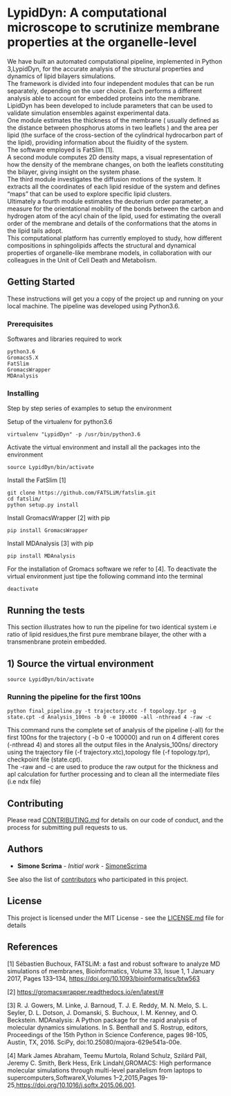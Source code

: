 # LypidDyn: A computational microscope to scrutinize membrane properties at the organelle-level

We have built an automated computational pipeline, implemented in Python 3,LypidDyn,
for the accurate analysis of the structural properties and dynamics of lipid bilayers
simulations. <br/>
The framework is divided into four independent modules that can be run separately, 
depending on the user choice. Each performs a different analysis able to account 
for embedded proteins into the membrane. <br/>
LipidDyn has been developed to include parameters that can be used to validate 
simulation ensembles against experimental data.<br/>
One module estimates the thickness of the membrane ( usually defined as the 
distance between phosphorus atoms in two leaflets ) and the area per lipid 
(the surface of the cross-section of the cylindrical hydrocarbon part of 
the lipid), providing information about the fluidity of the system. <br/>
The software employed is FatSlim [1].<br/>
A second module computes 2D density maps, a visual representation of how 
the density of the membrane changes, on both the leaflets constituting the bilayer,
giving insight on the system phase. <br/>
The third module investigates the diffusion motions of the system. It extracts all
the coordinates of each lipid residue of the system and defines “maps” that can be 
used to explore specific lipid clusters.<br/>
Ultimately a fourth module estimates the deuterium order parameter, a measure for 
the orientational mobility of the bonds between the carbon and hydrogen atom of the
acyl chain of the lipid, used for estimating the overall order of the membrane and
details of the conformations that the atoms in the lipid tails adopt. <br/>
This computational platform has currently employed to study, how different 
compositions in sphingolipids affects the structural and dynamical properties 
of organelle-like membrane models, in collaboration with our colleagues in the
Unit of Cell Death and Metabolism. <br/>


## Getting Started


These instructions will get you a copy of the project up and running on your 
local machine. 
The pipeline was developed using Python3.6.

### Prerequisites

Softwares and libraries required to work

```
python3.6
Gromacs5.X
FatSlim
GromacsWrapper
MDAnalysis
```

### Installing

Step by step series of examples to setup the environment

Setup of the virtualenv for python3.6

```
virtualenv "LypidDyn" -p /usr/bin/python3.6
```

Activate the virtual environment and install all the packages into 
the environment 

```
source LypidDyn/bin/activate
```

Install the FatSlim [1]

```
git clone https://github.com/FATSLiM/fatslim.git
cd fatslim/
python setup.py install
```

Install GromacsWrapper [2] with pip

```
pip install GromacsWrapper
```

Install MDAnalysis [3] with pip

```
pip install MDAnalysis
```

For the installation of Gromacs software we refer to [4].
To deactivate the virtual environment just tipe the following
command into the terminal

```
deactivate
``` 

## Running the tests

This section illustrates how to run the pipeline for two identical
system i.e ratio of lipid residues,the first pure membrane bilayer,
the other with a transmenbrane protein embedded.


## 1) Source the virtual environment 

```
source LypidDyn/bin/activate
```

### Running the pipeline for the first 100ns


```
python final_pipeline.py -t trajectory.xtc -f topology.tpr -g state.cpt -d Analysis_100ns -b 0 -e 100000 -all -nthread 4 -raw -c
```

This command runs the complete set of analysis of the pipeline (-all) for the first 100ns for the trajectory ( -b 0 -e 100000) and run on 4 different cores (-nthread 4) and stores all the output files in the Analysis_100ns/ directory using the trajectory file (-f trajectory.xtc),topology file (-f topology.tpr), checkpoint file (state.cpt). <br/>
The -raw and -c are used to produce the raw output for the thickness and apl calculation for further processing and to clean all the intermediate files (i.e ndx file) 

## Contributing

Please read [CONTRIBUTING.md](https://gist.github.com/PurpleBooth/b24679402957c63ec426) for details on our code of conduct, and the process for submitting pull requests to us.


## Authors

* **Simone Scrima** - *Initial work* - [SimoneScrima](https://github.com/SimoneScrima)

See also the list of [contributors](https://github.com/your/project/contributors) who participated in this project.

## License

This project is licensed under the MIT License - see the [LICENSE.md](LICENSE.md) file for details

## References

[1] Sébastien Buchoux, FATSLiM: a fast and robust software to analyze MD simulations of membranes, Bioinformatics, Volume 33, Issue 1, 1 January 2017, Pages 133–134, https://doi.org/10.1093/bioinformatics/btw563 <br/>

[2] https://gromacswrapper.readthedocs.io/en/latest/# <br/>
 
[3] R. J. Gowers, M. Linke, J. Barnoud, T. J. E. Reddy, M. N. Melo, S. L. Seyler, D. L. Dotson, J. Domanski, S. Buchoux, I. M. Kenney, and O. Beckstein. MDAnalysis: A Python package for the rapid analysis of molecular dynamics simulations. In S. Benthall and S. Rostrup, editors, Proceedings of the 15th Python in Science Conference, pages 98-105, Austin, TX, 2016. SciPy, doi:10.25080/majora-629e541a-00e.

[4] Mark James Abraham, Teemu Murtola, Roland Schulz, Szilárd Páll, Jeremy C. Smith, Berk Hess, Erik Lindahl,GROMACS: High performance molecular simulations through multi-level parallelism from laptops to supercomputers,SoftwareX,Volumes 1–2,2015,Pages 19-25,https://doi.org/10.1016/j.softx.2015.06.001. <br/>






